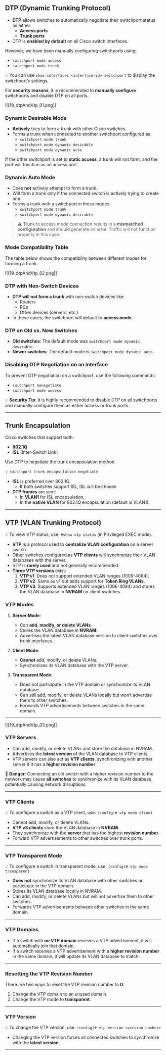 ## DTP (Dynamic Trunking Protocol)

- **DTP** allows switches to automatically negotiate their switchport status as either:
  - **Access ports**
  - **Trunk ports**
- DTP is **enabled by default** on all Cisco switch interfaces.

However, we have been manually configuring switchports using:
- `switchport mode access`
- `switchport mode trunk`

💡 You can use `show interfaces <interface-id> switchport` to display the switchport’s settings.

For **security reasons**, it is recommended to **manually configure** switchports and disable DTP on all ports.

![[19_dtpAndVtp_01.png]]

### Dynamic Desirable Mode
- **Actively** tries to form a trunk with other Cisco switches.
- Forms a trunk when connected to another switchport configured as:
  - `switchport mode trunk`
  - `switchport mode dynamic desirable`
  - `switchport mode dynamic auto`
  
If the other switchport is set to **static access**, a trunk will not form, and the port will function as an access port.

### Dynamic Auto Mode
- Does **not** actively attempt to form a trunk.
- Will form a trunk only if the connected switch is actively trying to create one.
- Forms a trunk with a switchport in these modes:
  - `switchport mode trunk`
  - `switchport mode dynamic desirable`

> ⚠️ Trunk to access mode connection results in a **mismatched configuration** and should generate an error. Traffic will not function properly in this case.

### Mode Compatibility Table

The table below shows the compatibility between different modes for forming a trunk:

![[19_dtpAndVtp_02.png]]

### DTP with Non-Switch Devices
- **DTP will not form a trunk** with non-switch devices like:
  - Routers
  - PCs
  - Other devices (servers, etc.)
- In these cases, the switchport will default to **access mode**.

### DTP on Old vs. New Switches
- **Old switches**: The default mode was `switchport mode dynamic desirable`.
- **Newer switches**: The default mode is `switchport mode dynamic auto`.

### Disabling DTP Negotiation on an Interface
To prevent DTP negotiation on a switchport, use the following commands:
- `switchport nonegotiate`
- `switchport mode access`

💡 **Security Tip**: It is highly recommended to disable DTP on all switchports and manually configure them as either access or trunk ports.

---

## Trunk Encapsulation

Cisco switches that support both:
- **802.1Q**
- **ISL** (Inter-Switch Link)

Use DTP to negotiate the trunk encapsulation method.

💡 `switchport trunk encapsulation negotiate`

- **ISL** is preferred over 802.1Q.
  - If both switches support ISL, ISL will be chosen.
- **DTP frames** are sent:
  - In **VLAN1** for ISL encapsulation.
  - In the **native VLAN** for 802.1Q encapsulation (default is VLAN1).

---

## VTP (VLAN Trunking Protocol)

💡 To view VTP status, use: `#show vtp status` (in Privileged EXEC mode).

- **VTP** is a protocol used to **centralize VLAN configuration** on a server switch.
- Other switches configured as **VTP clients** will synchronize their VLAN databases with the server.
- VTP is **rarely used** and not generally recommended.
- **Three VTP versions** exist:
  1. **VTP v1**: Does not support extended VLAN ranges (1006-4094).
  2. **VTP v2**: Same as v1 but adds support for **Token Ring VLANs**.
  3. **VTP v3**: Supports extended VLAN ranges (1006-4094) and stores the VLAN database in **NVRAM** on client switches.

### VTP Modes

1. **Server Mode**:
   - Can **add, modify, or delete VLANs**.
   - Stores the VLAN database in **NVRAM**.
   - Advertises the latest VLAN database version to client switches over trunk interfaces.
   
2. **Client Mode**:
   - **Cannot** add, modify, or delete VLANs.
   - Synchronizes its VLAN database with the VTP server.
   
3. **Transparent Mode**:
   - Does not participate in the VTP domain or synchronize its VLAN database.
   - Can still add, modify, or delete VLANs locally but won’t advertise them to other switches.
   - Forwards VTP advertisements between switches in the same domain.

---

![[19_dtpAndVtp_03.png]]

### VTP Servers

- Can add, modify, or delete VLANs and store the database in NVRAM.
- Advertises the **latest version** of the VLAN database to VTP clients.
- VTP servers can also act as **VTP clients**, synchronizing with another server if it has a **higher revision number**.

🚨 **Danger**: Connecting an old switch with a higher revision number to the network may cause **all switches** to synchronize with its VLAN database, potentially causing network disruptions.

---

### VTP Clients

💡 To configure a switch as a VTP client, use: `(config)# vtp mode client`

- Cannot add, modify, or delete VLANs.
- **VTP v3 clients** store the VLAN database in **NVRAM**.
- They synchronize with the **server** that has the highest **revision number**.
- Forward VTP advertisements to other switches over trunk ports.

---

### VTP Transparent Mode

💡 To configure a switch in transparent mode, use: `(config)# vtp mode transparent`

- **Does not** synchronize its VLAN database with other switches or participate in the VTP domain.
- Stores its VLAN database locally in NVRAM.
- Can add, modify, or delete VLANs but will not advertise them to other switches.
- Forwards VTP advertisements between other switches in the same domain.

---

### VTP Domains

- If a switch with **no VTP domain** receives a VTP advertisement, it will automatically join that domain.
- If a switch receives a VTP advertisement with a **higher revision number** in the same domain, it will update its VLAN database to match.

---

### Resetting the VTP Revision Number

There are two ways to reset the VTP revision number to **0**:
1. Change the VTP domain to an unused domain.
2. Change the VTP mode to **transparent**.

---

### VTP Version

💡 To change the VTP version, use: `(config)# vtp version <version number>`

- Changing the VTP version forces all connected switches to synchronize with the **latest version**.

---